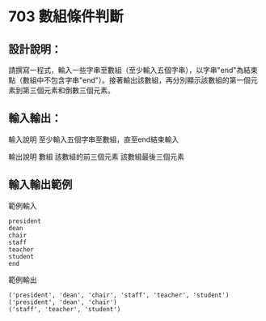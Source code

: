 # 703 數組條件判斷
## 設計說明：
請撰寫一程式，輸入一些字串至數組（至少輸入五個字串），以字串"end"為結束點（數組中不包含字串"end"）。接著輸出該數組，再分別顯示該數組的第一個元素到第三個元素和倒數三個元素。

## 輸入輸出：
輸入說明
至少輸入五個字串至數組，直至end結束輸入

輸出說明
數組
該數組的前三個元素
該數組最後三個元素

## 輸入輸出範例
範例輸入
```
president
dean
chair
staff
teacher
student
end
```
範例輸出
```
('president', 'dean', 'chair', 'staff', 'teacher', 'student')
('president', 'dean', 'chair')
('staff', 'teacher', 'student')
```
